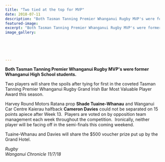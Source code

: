 ```yaml
---
title: "Two tied at the top for MVP"
date: 2018-07-11
description: "Both Tasman Tanning Premier Whanganui Rugby MVP's were former Whanganui High School students..."
featured-image: 
excerpt: "Both Tasman Tanning Premier Whanganui Rugby MVP's were former Whanganui High School students."
image_gallery:
	
	
	
	
	
---
```


<p><strong>Both&nbsp;Tasman Tanning Premier Whanganui Rugby MVP's were former Whanganui High School students.</strong></p>
<p>Two players will share the spoils after tying for first in the coveted Tasman Tanning Premier Whanganui Rugby Grand Irish Bar Most Valuable Player Award this season.</p>
<p>Harvey Round Motors Ratana prop&nbsp;<strong>Shade Tuaine-Whanau</strong>&nbsp;and Wanganui Car Centre Kaierau halfback&nbsp;<strong>Cameron Davies</strong>&nbsp;could not be separated on 15 points apiece after Week 13.&nbsp; Players are voted on by opposition team management each week throughout the competition.&nbsp; Ironically, neither player will be facing off in the semi-finals this coming weekend.</p>
<p>Tuaine-Whanau and Davies will share the $500 voucher prize put up by the Grand Hotel.</p>
<p><em>Rugby<br />Wanganui Chronicle 11/7/18</em></p>

